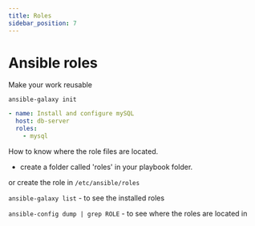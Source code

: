 ```yaml
---
title: Roles
sidebar_position: 7
---
```


# Ansible roles

Make your work reusable

`ansible-galaxy init`

```yaml
- name: Install and configure mySQL
  host: db-server
  roles:
    - mysql
```

How to know where the role files are located.

- create a folder called 'roles' in your playbook folder.

or create the role in `/etc/ansible/roles`

`ansible-galaxy list` - to see the installed roles

`ansible-config dump | grep ROLE` - to see where the roles are located in  

